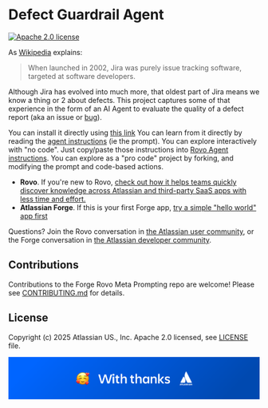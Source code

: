 # Defect Guardrail Agent

[![Apache 2.0 license](https://img.shields.io/badge/license-Apache%202.0-blue.svg?style=flat-square)](LICENSE)

As [Wikipedia](https://en.wikipedia.org/wiki/Jira_(software)) explains:
> When launched in 2002, Jira was purely issue tracking software, targeted at software developers.

Although Jira has evolved into much more,
that oldest part of Jira means we know a thing or 2 about defects.
This project captures some of that experience in the form of an AI Agent
to evaluate the quality of a defect report (aka an issue or [bug](https://www.atlassian.com/software/jira/features/bug-tracking)).

You can install it directly using
[this link](https://developer.atlassian.com/console/install/364b791c-7ca6-4a31-a2a7-130a9c3ddfe8?signature=AYABeHQIL%2BMSOBmwN%2BywAh3VSlgAAAADAAdhd3Mta21zAEthcm46YXdzOmttczp1cy1lYXN0LTE6NzA5NTg3ODM1MjQzOmtleS83ZjcxNzcxZC02OWM4LTRlOWItYWU5Ny05MzJkMmNhZjM0NDIAuAECAQB4KVgoNesMySI2pXEz4J5S%2B4but%2FgpPvEEG0vL8V0Jz5cBU2MBu8MvLVy5EFmQhF23zwAAAH4wfAYJKoZIhvcNAQcGoG8wbQIBADBoBgkqhkiG9w0BBwEwHgYJYIZIAWUDBAEuMBEEDAoa9yjSuuHBhICxLgIBEIA7olkHXqYUDCxdjZEvrs1EG388PfZbXPtt9xFZjDGTOY69lhpYFX7Efcd4hHSFH1JWhiUkLRcjAgie0QoAB2F3cy1rbXMAS2Fybjphd3M6a21zOmV1LXdlc3QtMTo3MDk1ODc4MzUyNDM6a2V5LzU1OWQ0NTE2LWE3OTEtNDdkZi1iYmVkLTAyNjFlODY4ZWE1YwC4AQICAHig7hOcRWe1S%2BcRRsjD9q0WpZcapmXa1oPX3jm4ao883gHjex5neUqTTFEpwEIpTCqVAAAAfjB8BgkqhkiG9w0BBwagbzBtAgEAMGgGCSqGSIb3DQEHATAeBglghkgBZQMEAS4wEQQMpIRv%2FBFH6wmA6vKiAgEQgDu%2BQDTkVt1WdItQ15kMVBCvsIO%2FE1wJdBLbfx83PrfTDx4AyHwGtfzhhfR3%2FCEvCSB1EEfSaO41ixeXdgAHYXdzLWttcwBLYXJuOmF3czprbXM6dXMtd2VzdC0yOjcwOTU4NzgzNTI0MzprZXkvM2M0YjQzMzctYTQzOS00ZmNhLWEwZDItNDcyYzE2ZWRhZmRjALgBAgIAeBeusbAYURagY7RdQhCHwxFswh7l65V7cwKp%2BDc1WGoHAZkO%2FP2APA7ksU8IpNRFgI8AAAB%2BMHwGCSqGSIb3DQEHBqBvMG0CAQAwaAYJKoZIhvcNAQcBMB4GCWCGSAFlAwQBLjARBAxXn%2BbCNWa5MufVHa8CARCAO85TVo6JwsSPpDBpVL89Syc%2Bg2zy8PcyIuBDfoDvyVEswzd%2Fq4L3VP9JqdYhzpxsKIXvZX3BYwDEGBvKAgAAAAAMAAAQAAAAAAAAAAAAAAAAAF0UDGCpA%2BOTgtwEU8zSar%2F%2F%2F%2F%2F%2FAAAAAQAAAAAAAAAAAAAAAQAAADI1uvMn%2Fp3HNF96VZWEO9vaOp839%2FV1heO7S%2FDlEomIxdOevlxbJWX3dd%2FYgvKlGi6jOl0eD2ql5x%2FI%2BC9GbaqhTXY%3D&product=jira)
You can learn from it directly by reading
the [agent instructions](./prompts/agent-instructions.md) (ie the prompt).
You can explore interactively with "no code".
Just copy/paste those instructions into [Rovo Agent instructions](https://support.atlassian.com/rovo/docs/write-instructions-for-your-agent/).
You can explore as a "pro code" project by forking,
and modifying the prompt and code-based actions.

- **Rovo**. If you're new to Rovo,
[check out how it helps teams quickly discover knowledge across Atlassian and third-party SaaS apps with less time and effort.](https://www.atlassian.com/software/rovo)
- **Atlassian Forge**. If this is your first Forge app,
[try a simple "hello world" app first](https://go.atlassian.com/forge)

Questions?
Join the Rovo conversation in
[the Atlassian user community](https://community.atlassian.com/t5/Rovo/ct-p/rovo-atlassian-intelligence),
or the Forge conversation in
[the Atlassian developer community](https://community.developer.atlassian.com/c/rovo/138).

## Contributions

Contributions to the Forge Rovo Meta Prompting repo are welcome!
Please see [CONTRIBUTING.md](CONTRIBUTING.md) for details.

## License

Copyright (c) 2025 Atlassian US., Inc.
Apache 2.0 licensed, see [LICENSE](LICENSE) file.

[![With ❤️ from Atlassian](https://raw.githubusercontent.com/atlassian-internal/oss-assets/master/banner-with-thanks-light.png)](https://www.atlassian.com)

